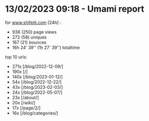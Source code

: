 # 13/02/2023 09:18 - Umami report
for www.shifeiti.com [24h] :

 - 936 (250) page views
 - 272 (58) uniques
 - 167 (21) bounces
 - 16h 24' 39'' (1h 27' 39'') totaltime


top 10 urls:
 - 271x [/blog/2022-12-09/]
 - 190x [/]
 - 140x [/blog/2023-01-12/]
 - 54x [/blog/2022-12-22/]
 - 43x [/blog/2023-02-03/]
 - 24x [/blog/2022-05-07/]
 - 23x [/about/]
 - 20x [/wiki/]
 - 17x [/page/2/]
 - 16x [/blog/categories/]


